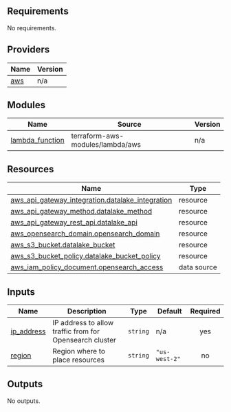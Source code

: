 ## Requirements

No requirements.

## Providers

| Name | Version |
|------|---------|
| <a name="provider_aws"></a> [aws](#provider\_aws) | n/a |

## Modules

| Name | Source | Version |
|------|--------|---------|
| <a name="module_lambda_function"></a> [lambda\_function](#module\_lambda\_function) | terraform-aws-modules/lambda/aws | n/a |

## Resources

| Name | Type |
|------|------|
| [aws_api_gateway_integration.datalake_integration](https://registry.terraform.io/providers/hashicorp/aws/latest/docs/resources/api_gateway_integration) | resource |
| [aws_api_gateway_method.datalake_method](https://registry.terraform.io/providers/hashicorp/aws/latest/docs/resources/api_gateway_method) | resource |
| [aws_api_gateway_rest_api.datalake_api](https://registry.terraform.io/providers/hashicorp/aws/latest/docs/resources/api_gateway_rest_api) | resource |
| [aws_opensearch_domain.opensearch_domain](https://registry.terraform.io/providers/hashicorp/aws/latest/docs/resources/opensearch_domain) | resource |
| [aws_s3_bucket.datalake_bucket](https://registry.terraform.io/providers/hashicorp/aws/latest/docs/resources/s3_bucket) | resource |
| [aws_s3_bucket_policy.datalake_bucket_policy](https://registry.terraform.io/providers/hashicorp/aws/latest/docs/resources/s3_bucket_policy) | resource |
| [aws_iam_policy_document.opensearch_access](https://registry.terraform.io/providers/hashicorp/aws/latest/docs/data-sources/iam_policy_document) | data source |

## Inputs

| Name | Description | Type | Default | Required |
|------|-------------|------|---------|:--------:|
| <a name="input_ip_address"></a> [ip\_address](#input\_ip\_address) | IP address to allow traffic from for Opensearch cluster | `string` | n/a | yes |
| <a name="input_region"></a> [region](#input\_region) | Region where to place resources | `string` | `"us-west-2"` | no |

## Outputs

No outputs.
